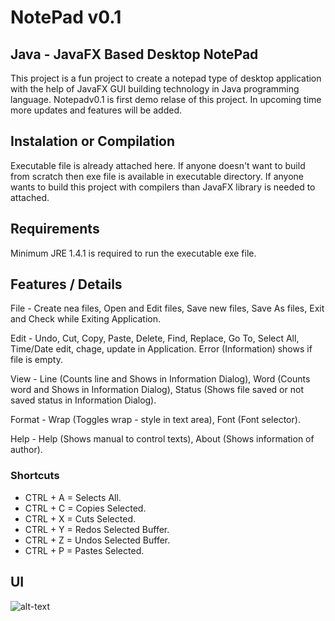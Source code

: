 # NotePad v0.1

## Java - JavaFX Based Desktop NotePad

This project is a fun project to create a notepad type of desktop application with the help of JavaFX GUI building technology in Java programming language. Notepadv0.1 is first demo relase of this project. In upcoming time more updates and features will be added.

## Instalation or Compilation

Executable file is already attached here. If anyone doesn't want to build from scratch then exe file is available in executable directory. If anyone wants to build this project with compilers than JavaFX library is needed to attached.

## Requirements

Minimum JRE 1.4.1 is required to run the executable exe file.

## Features / Details

File - Create nea files, Open and Edit files, Save new files, Save As files, Exit and Check while Exiting Application.

Edit - Undo, Cut, Copy, Paste, Delete, Find, Replace, Go To, Select All, Time/Date edit, chage, update in Application. Error (Information) shows if file is empty.

View - Line (Counts line and Shows in Information Dialog), Word (Counts word and Shows in Information Dialog), Status (Shows file saved or not saved status in Information Dialog).

Format - Wrap (Toggles wrap - style in text area), Font (Font selector).

Help - Help (Shows manual to control texts), About (Shows information of author).

### Shortcuts

*	CTRL + A = Selects All.
*	CTRL + C = Copies Selected.
*	CTRL + X = Cuts Selected.
*	CTRL + Y = Redos Selected Buffer.
*	CTRL + Z = Undos Selected Buffer.
*	CTRL + P = Pastes Selected.


## UI

![alt-text]("https://github.com/Anim-101/Javapps/blob/master/NotePad/UI%20Image/Notepadv0.1%20UI.PNG" "Notepadv0.1") 
